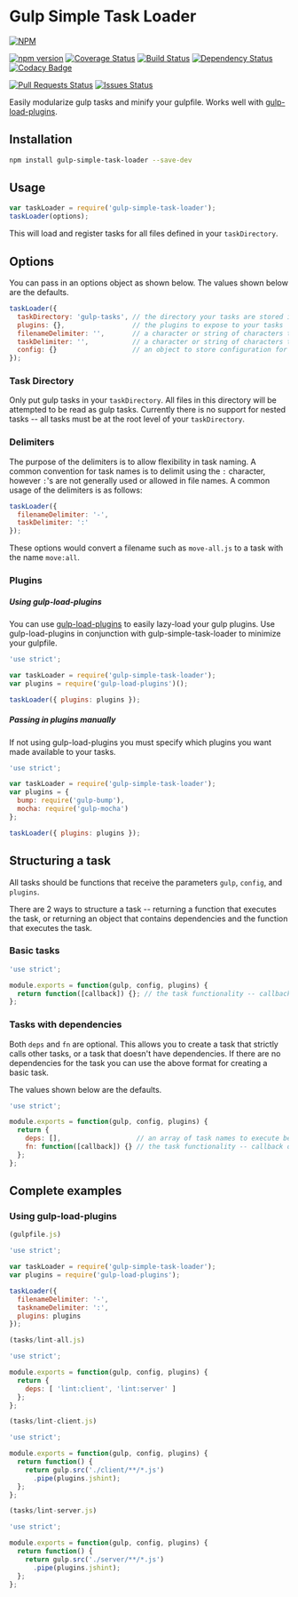 Gulp Simple Task Loader
=======================

[![NPM](https://nodei.co/npm/gulp-simple-task-loader.png?downloads=true&downloadRank=true&stars=true)](https://nodei.co/npm/gulp-simple-task-loader/)

[![npm version](https://badge.fury.io/js/gulp-simple-task-loader.svg)](http://badge.fury.io/js/gulp-simple-task-loader)
[![Coverage Status](https://coveralls.io/repos/reaganthomas/gulp-simple-task-loader/badge.svg)](https://coveralls.io/r/reaganthomas/gulp-simple-task-loader)
[![Build Status](https://travis-ci.org/reaganthomas/gulp-simple-task-loader.svg)](https://travis-ci.org/reaganthomas/gulp-simple-task-loader)
[![Dependency Status](https://david-dm.org/reaganthomas/gulp-simple-task-loader.svg)](https://david-dm.org/reaganthomas/gulp-simple-task-loader)
[![Codacy Badge](https://www.codacy.com/project/badge/1df06ca33c3d430992798f311eab6577)](https://www.codacy.com/public/reaganmthomas/gulp-simple-task-loader)

[![Pull Requests Status](http://issuestats.com/github/reaganthomas/gulp-simple-task-loader/badge/pr?style=flat)](http://issuestats.com/github/reaganthomas/gulp-simple-task-loader/badge/pr?style=flat)
[![Issues Status](http://issuestats.com/github/reaganthomas/gulp-simple-task-loader/badge/issue?style=flat)](http://issuestats.com/github/reaganthomas/gulp-simple-task-loader/badge/issue?style=flat)

Easily modularize gulp tasks and minify your gulpfile. Works well with [gulp-load-plugins](https://www.npmjs.com/package/gulp-load-plugins).

## Installation

```sh
npm install gulp-simple-task-loader --save-dev
```

## Usage

```js
var taskLoader = require('gulp-simple-task-loader');
taskLoader(options);
```

This will load and register tasks for all files defined in your `taskDirectory`.

## Options
You can pass in an options object as shown below. The values shown below are the defaults.

```js
taskLoader({
  taskDirectory: 'gulp-tasks', // the directory your tasks are stored in
  plugins: {},                 // the plugins to expose to your tasks
  filenameDelimiter: '',       // a character or string of characters to replace in task filenames
  taskDelimiter: '',           // a character or string of characters to insert in place of removed filenameDelimiter
  config: {}                   // an object to store configuration for use in tasks
});
```

### Task Directory

Only put gulp tasks in your `taskDirectory`. All files in this directory will be attempted to be read as gulp tasks. Currently there is no support for nested tasks -- all tasks must be at the root level of your `taskDirectory`.

### Delimiters

The purpose of the delimiters is to allow flexibility in task naming. A common convention for task names is to delimit using the `:` character, however `:`'s are not generally used or allowed in file names. A common usage of the delimiters is as follows:

```js
taskLoader({
  filenameDelimiter: '-',
  taskDelimiter: ':'
});
```

These options would convert a filename such as `move-all.js` to a task with the name `move:all`.

### Plugins

##### Using gulp-load-plugins

You can use [gulp-load-plugins](https://www.npmjs.com/package/gulp-load-plugins) to easily lazy-load your gulp plugins. Use gulp-load-plugins in conjunction with gulp-simple-task-loader to minimize your gulpfile.

```js
'use strict';

var taskLoader = require('gulp-simple-task-loader');
var plugins = require('gulp-load-plugins')();

taskLoader({ plugins: plugins });
```

##### Passing in plugins manually

If not using gulp-load-plugins you must specify which plugins you want made available to your tasks.

```js
'use strict';

var taskLoader = require('gulp-simple-task-loader');
var plugins = {
  bump: require('gulp-bump'),
  mocha: require('gulp-mocha')
};

taskLoader({ plugins: plugins });
```

## Structuring a task

All tasks should be functions that receive the parameters `gulp`, `config`, and `plugins`.

There are 2 ways to structure a task -- returning a function that executes the task, or returning an object that contains dependencies and the function that executes the task.

### Basic tasks

```js
'use strict';

module.exports = function(gulp, config, plugins) {
  return function([callback]) {}; // the task functionality -- callback optional
};
```

### Tasks with dependencies

Both `deps` and `fn` are optional. This allows you to create a task that strictly calls other tasks, or a task that doesn't have dependencies. If there are no dependencies for the task you can use the above format for creating a basic task.

The values shown below are the defaults.

```js
'use strict';

module.exports = function(gulp, config, plugins) {
  return {
    deps: [],                   // an array of task names to execute before this task
    fn: function([callback]) {} // the task functionality -- callback optional
  };
};
```

## Complete examples

### Using gulp-load-plugins

```js
(gulpfile.js)

'use strict';

var taskLoader = require('gulp-simple-task-loader');
var plugins = require('gulp-load-plugins');

taskLoader({
  filenameDelimiter: '-',
  tasknameDelimiter: ':',
  plugins: plugins
});
```

```js
(tasks/lint-all.js)

'use strict';

module.exports = function(gulp, config, plugins) {
  return {
    deps: [ 'lint:client', 'lint:server' ]
  };
};
```

```js
(tasks/lint-client.js)

'use strict';

module.exports = function(gulp, config, plugins) {
  return function() {
    return gulp.src('./client/**/*.js')
      .pipe(plugins.jshint);
  };
};
```

```js
(tasks/lint-server.js)

'use strict';

module.exports = function(gulp, config, plugins) {
  return function() {
    return gulp.src('./server/**/*.js')
      .pipe(plugins.jshint);
  };
};
```
